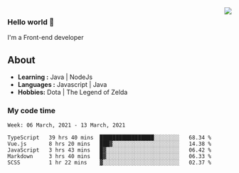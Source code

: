 <img align='right' src="https://github-readme-stats.vercel.app/api?username=jumodada&show_icons=true&theme=vue">

### Hello world 👋

I'm a Front-end developer 
    
## About
-  **Learning :** Java | NodeJs
-  **Languages :** Javascript | Java
-  **Hobbies:** Dota | The Legend of Zelda

### My code time

<!--START_SECTION:waka-->
```text
Week: 06 March, 2021 - 13 March, 2021

TypeScript   39 hrs 40 mins  █████████████████░░░░░░░░   68.34 % 
Vue.js       8 hrs 20 mins   ███▓░░░░░░░░░░░░░░░░░░░░░   14.38 % 
JavaScript   3 hrs 43 mins   █▓░░░░░░░░░░░░░░░░░░░░░░░   06.42 % 
Markdown     3 hrs 40 mins   █▓░░░░░░░░░░░░░░░░░░░░░░░   06.33 % 
SCSS         1 hr 22 mins    ▓░░░░░░░░░░░░░░░░░░░░░░░░   02.37 % 
```
<!--END_SECTION:waka-->
